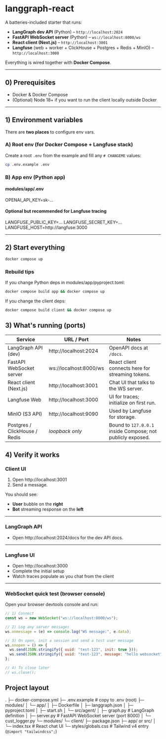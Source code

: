 # langgraph-react

A batteries-included starter that runs:

- **LangGraph dev API** (Python) – `http://localhost:2024`
- **FastAPI WebSocket server** (Python) – `ws://localhost:8000/ws`
- **React client (Next.js)** – `http://localhost:3001`
- **Langfuse** (web + worker + ClickHouse + Postgres + Redis + MinIO) – `http://localhost:3000`

Everything is wired together with **Docker Compose**.

---

## 0) Prerequisites

- Docker & Docker Compose
- (Optional) Node 18+ if you want to run the client locally outside Docker

---

## 1) Environment variables

There are **two places** to configure env vars.

### A) Root env (for Docker Compose + Langfuse stack)

Create a root `.env` from the example and fill any `# CHANGEME` values:

```bash
cp .env.example .env
```

### B) App env (Python app)

#### modules/app/.env

OPENAI_API_KEY=sk-...

#### Optional but recommended for Langfuse tracing

LANGFUSE_PUBLIC_KEY=...
LANGFUSE_SECRET_KEY=...
LANGFUSE_HOST=http://langfuse:3000

---

## 2) Start everything

```bash
docker compose up
```

### Rebuild tips

If you change Python deps in modules/app/pyproject.toml:

```bash
docker compose build app && docker compose up
```

If you change the client deps:

```bash
docker compose build client && docker compose up
```

## 3) What's running (ports)

| Service                       | URL / Port             | Notes                                                      |
| ----------------------------- | ---------------------- | ---------------------------------------------------------- |
| LangGraph API (dev)           | http://localhost:2024  | OpenAPI docs at `/docs`.                                   |
| FastAPI WebSocket server      | ws://localhost:8000/ws | React client connects here for streaming tokens.           |
| React client (Next.js)        | http://localhost:3001  | Chat UI that talks to the WS server.                       |
| Langfuse Web                  | http://localhost:3000  | UI for traces; initialize on first run.                    |
| MinIO (S3 API)                | http://localhost:9090  | Used by Langfuse for storage.                              |
| Postgres / ClickHouse / Redis | _loopback only_        | Bound to `127.0.0.1` inside Compose; not publicly exposed. |

## 4) Verify it works

### Client UI

1. Open http://localhost:3001
2. Send a message.

You should see:

- **User** bubble on the **right**
- **Bot** streaming response on the **left**

---

### LangGraph API

- Open http://localhost:2024/docs for the dev API docs.

---

### Langfuse UI

- Open http://localhost:3000
- Complete the initial setup
- Watch traces populate as you chat from the client

---

### WebSocket quick test (browser console)

Open your browser devtools console and run:

```js
// 1) Connect
const ws = new WebSocket("ws://localhost:8000/ws");

// 2) Log any server messages
ws.onmessage = (e) => console.log("WS message:", e.data);

// 3) On open, init a session and send a test user message
ws.onopen = () => {
  ws.send(JSON.stringify({ uuid: "test-123", init: true }));
  ws.send(JSON.stringify({ uuid: "test-123", message: "hello websocket" }));
};

// 4) To close later
// ws.close();
```

## Project layout

.
├─ docker-compose.yml
├─ .env.example # copy to .env (root)
├─ modules/
│ └─ app/
│ ├─ Dockerfile
│ ├─ langgraph.json
│ ├─ pyproject.toml
│ ├─ start.sh
│ └─ src/agent/
│ ├─ graph.py # LangGraph definition
│ ├─ server.py # FastAPI WebSocket server (port 8000)
│ └─ cust_logger.py
└─ modules/
└─ client/
├─ package.json
├─ app/ or src/
│ └─ index.tsx # React chat UI
└─ styles/globals.css # Tailwind v4 entry (`@import "tailwindcss";`)
